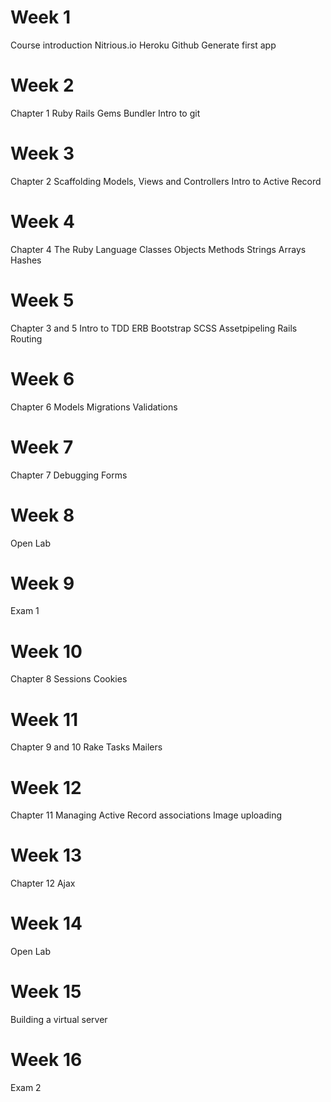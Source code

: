 # Week 1 
  Course introduction
  Nitrious.io
  Heroku
  Github
  Generate first app
# Week 2
  Chapter 1
  Ruby
  Rails
  Gems
  Bundler
  Intro to git
# Week 3
  Chapter 2
  Scaffolding
  Models, Views and Controllers
  Intro to Active Record
# Week 4 
  Chapter 4
  The Ruby Language
    Classes
    Objects
    Methods
    Strings
    Arrays
    Hashes
# Week 5
  Chapter 3 and 5
  Intro to TDD
  ERB
  Bootstrap
  SCSS
  Assetpipeling
  Rails Routing
# Week 6
  Chapter 6
  Models
  Migrations
  Validations
# Week 7
  Chapter 7
  Debugging
  Forms
# Week 8
  Open Lab
# Week 9
  Exam 1
# Week 10
  Chapter 8
  Sessions
  Cookies
# Week 11
  Chapter 9 and 10
  Rake Tasks
  Mailers
# Week 12
  Chapter 11
  Managing Active Record associations 
  Image uploading
# Week 13
  Chapter 12
  Ajax
# Week 14
  Open Lab
# Week 15
  Building a virtual server
# Week 16
  Exam 2
